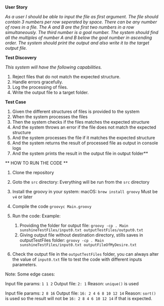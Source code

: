 **User Story**

_As a user I should be able to input the file as first argument.
The file should contain 3 numbers per row seperated by space.
There can be any number of rows in a file.
The A and B are the first two numbers in a row simultaneously.
The third number is a goal number.
The system should find all the multiples of number A and B below the goal number in ascending order.
The system should print the output and also write it to the target output file._

**Test Discovery**

_This system will have the following capabilities._

1. Reject files that do not match the expected structure.
2. Handle errors gracefully.
3. Log the processing of files.
4. Write the output file to a target folder.

**Test Case**

1. Given the different structures of files is provided to the system
2. When the system processes the files
3. Then the system checks if the files matches the expected structure
4. And the system throws an error if the file does not match the expected structure
5. And the system processes the file if it matches the expected structure
6. And the system returns the result of processed file as output in console logs
7. And the system prints the result in the output file in output folder**

** HOW TO RUN THE CODE **

1. Clone the repository

2. Goto the `src` directory:
   Everything will be run from the `src` directory

3. Install the groovy in your system:
   macOS: `brew install groovy`
   Must be `v4` or later 

4. Compile the code
   `groovyc Main.groovy`

5. Run the code:
   Example:
   1. Providing the folder for output file:
      `groovy -cp . Main sunshineTestFiles/input0.txt outputTestFiles/output0.txt`
   2. Giving output file without destination directory, stills saves in outputTestFiles folder:
      `groovy -cp . Main sunshineTestFiles/input0.txt outputFileOfMyDesire.txt`
      
6. Check the output file in the `outputTestFiles` folder, you can always alter the value of `input0.txt`
   file to test the code with different inputs parameters.

Note: Some edge cases:

Input file params:  `1 1 2`
Output file: `2: 1` Reason: `unique()` is used

Input file params: `2 8 16`
Output file: `16: 2 4 6 8 10 12 14` Reason: `sort()` is used so the result will not be `16: 2 8 4 6 10 12 14` if that is expected.



